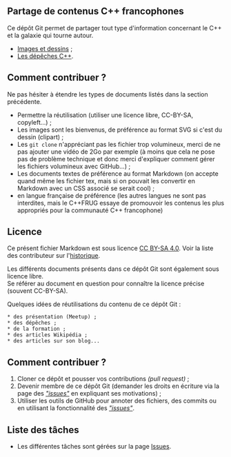 Partage de contenus C++ francophones
------------------------------------

Ce dépôt Git permet de partager tout type d'information concernant le C++ et la galaxie qui tourne autour.

* [Images et dessins](images/README.md) ;
* [Les dépêches C++](news/README.md).

Comment contribuer ?
--------------------

Ne pas hésiter à étendre les types de documents listés dans la section précédente.

- Permettre la réutilisation (utiliser une licence libre, CC-BY-SA, copyleft...) ;
- Les images sont les bienvenus, de préférence au format SVG si c'est du dessin (clipart) ;
- Les `git clone` n'appréciant pas les fichier trop volumineux, merci de ne pas ajouter une vidéo de 2Go par exemple (à moins que cela ne pose pas de problème technique et donc merci d'expliquer comment gérer les fichiers volumineux avec GitHub...) ;
- Les documents textes de préférence au format Markdown (on accepte quand même les fichier tex, mais si on pouvait les convertir en Markdown avec un CSS associé se serait cool) ;
- en langue française de préférence (les autres langues ne sont pas interdites, mais le C++FRUG essaye de promouvoir les contenus les plus appropriés pour la communauté C++ francophone)

Licence
-------

Ce présent fichier Markdown est sous licence [CC BY-SA 4.0](http://creativecommons.org/licenses/by-sa/4.0/deed.fr). Voir la liste des contributeur sur l'[historique](https://github.com/cpp-frug/materials/commits/gh-pages/README.md).

Les différents documents présents dans ce dépôt Git sont également sous licence libre.  
Se référer au document en question pour connaître la licence précise (souvent CC-BY-SA).

Quelques idées de réutilisations du contenu de ce dépôt Git :

    * des présentation (Meetup) ;
    * des dépêches ;
    * de la formation ;
    * des articles Wikipédia ;
    * des articles sur son blog...

Comment contribuer ?
--------------------

1. Cloner ce dépôt et pousser vos contributions *(pull request)* ;
2. Devenir membre de ce dépôt Git (demander les droits en écriture via la page des [*"issues"*](https://github.com/cpp-frug/materials/issues) en expliquant ses motivations) ;
3. Utiliser les outils de GitHub pour annoter des fichiers, des commits ou en utilisant la fonctionnalité des [*"issues"*](https://github.com/cpp-frug/materials/issues).
 
Liste des tâches
----------------

* Les différentes tâches sont gérées sur la page [Issues](https://github.com/cpp-frug/materials/issues).


